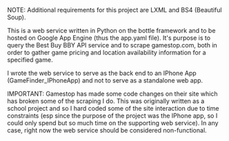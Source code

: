 NOTE: Additional requirements for this project are LXML and BS4 (Beautiful Soup).

This is a web service written in Python on the bottle framework and to be hosted on Google App Engine (thus the app.yaml file). It's purpose is to query the Best Buy BBY API service and to scrape gamestop.com, both in order to gather game pricing and location availability information for a specified game.

I wrote the web service to serve as the back end to an IPhone App (GameFinder_IPhoneApp) and not to serve as a standalone web app. 

IMPORTANT: Gamestop has made some code changes on their site which has broken some of the scraping I do. This was originally written as a school project and so I hard coded some of the site interaction due to time constraints (esp since the purpose of the project was the IPhone app, so I could only spend but so much time on the supporting web service). In any case, right now the web service should be considered non-functional.
